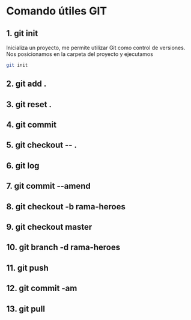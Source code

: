 # Comando útiles GIT

## 1. git init

Inicializa un proyecto, me permite utilizar Git como control de versiones.
Nos posicionamos en la carpeta del proyecto y ejecutamos
```bash
git init
```

## 2. git add .
## 3. git reset .
## 4. git commit
## 5. git checkout -- .
## 6. git log
## 7. git commit --amend
## 8. git checkout -b rama-heroes
## 9. git checkout master
## 10. git branch -d rama-heroes
## 11. git push
## 12. git commit -am
## 13. git pull
